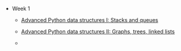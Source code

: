 - Week 1

    - [Advanced Python data structures I: Stacks and queues](https://www.coursera.org/learn/microsoft-advanced-python-development-techniques/supplement/HUSwc/advanced-python-data-structures-i-stacks-and-queues)

    - [Advanced Python data structures II: Graphs, trees, linked lists](https://www.coursera.org/learn/microsoft-advanced-python-development-techniques/supplement/JEueg/advanced-python-data-structures-ii-graphs-trees-linked-lists)

    - 